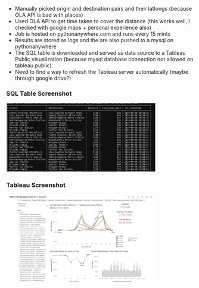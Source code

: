 * Manually picked origin and destination pairs and their latlongs (because OLA API is bad with places)
* Used OLA API to get time taken to cover the distance (this works well, I checked with google maps + personal experience also)
* Job is hosted on pythonanywhere.com and runs every 15 mints
* Results are stored as logs and the are also pushed to a mysql on pythonanywhere
* The SQL table is downloaded and served as data source to a Tableau Public visualization (because mysql database connection not allowed on tableau public)
* Need to find a way to refresh the Tableau server automatically (maybe through google drive?)

### SQL Table Screenshot

<img src="sql_screenshot.png" width="400">

### Tableau Screenshot

<img src="tableau_screenshot.png" width="400">
